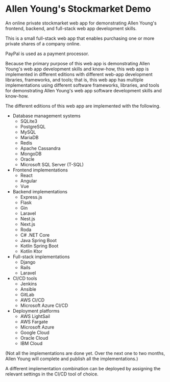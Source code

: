# Allen Young's Stockmarket Demo
An online private stockmarket web app for demonstrating Allen Young's frontend, backend, and full-stack web app development skills.

This is a small full-stack web app that enables purchasing one or more private shares of a company online.

PayPal is used as a payment processor.

Because the primary purpose of this web app is demonstrating Allen Young's web app development skills and know-how, this web app is implemented in different editions with different web-app development libraries, frameworks, and tools; that is, this web app has multiple implementations using different software frameworks, libraries, and tools for demonstrating Allen Young's web app software development skills and know-how.

The different editions of this web app are implemented with the following.

- Database management systems
	- SQLite3
	- PostgreSQL
	- MySQL
	- MariaDB
	- Redis
	- Apache Cassandra
	- MongoDB
	- Oracle
	- Microsoft SQL Server (T-SQL)
- Frontend implementations
	- React
	- Angular
	- Vue
- Backend implementations
	- Express.js
	- Flask
	- Gin
	- Laravel
	- Nest.js
	- Next.js
	- Roda
	- C# .NET Core
	- Java Spring Boot
	- Kotlin Spring Boot
	- Kotlin Ktor
- Full-stack implementations
	- Django
	- Rails
	- Laravel
- CI/CD tools
	- Jenkins
	- Ansible
	- GitLab
	- AWS CI/CD
	- Microsoft Azure CI/CD
- Deployment platforms
	- AWS LightSail
	- AWS Fargate
	- Microsoft Azure
	- Google Cloud
	- Oracle Cloud
	- IBM Cloud

(Not all the implementations are done yet.  Over the next one to two months, Allen Young will complete and publish all the implementations.)

A different implementation combination can be deployed by assigning the relevant settings in the CI/CD tool of choice.
